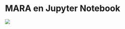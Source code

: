 # MARA en Jupyter Notebook

<a href="https://raw.githubusercontent.com/D3f0/iota-mara/master/docker-compose-no-build.yml" target="_blank">
    <img src="https://github.com/play-with-docker/stacks/raw/cff22438cb4195ace27f9b15784bbb497047afa7/assets/images/button.png">
</a>
